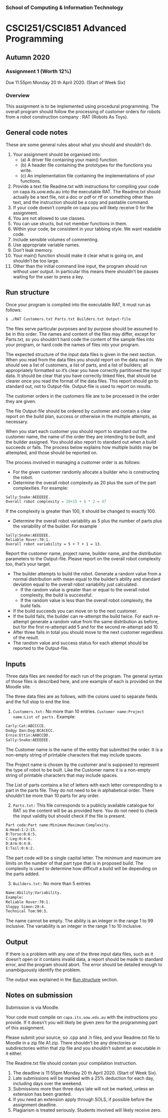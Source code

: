 ### School of Computing & Information Technology
# CSCI251/CSCI851 Advanced Programming
## Autumn 2020
### Assignment 1 (Worth 12%)
Due 11:55pm Monday 20 th April 2020. (Start of Week Six)
### Overview
This assignment is to be implemented using procedural programming. The overall program should follow the processing of customer orders for robots from a robot construction company : RAT (Robots As Toys).
## General code notes
These are some general rules about what you should and shouldn’t do.
1. Your assignment should be organised into:
   * (a) A driver file containing your main() function.
   * (b) A header file containing the prototypes for the functions you write.
   * (c) An implementation file containing the implementations of your functions.
2. Provide a text file Readme.txt with instructions for compiling your code on capa.its.uow.edu.au into the executable RAT. The Readme.txt should actually be a text file, not a doc or pdf or rtf or something other than text, and the instruction should be a copy and pastable command.
3. If your code doesn’t compile on capa you will likely receive 0 for the assignment.
4. You are not allowed to use classes.
5. You can use structs, but not member functions in them.
6. Within your code, be consistent in your tabbing style. We want readable code.
7. Include sensible volumes of commenting.
8. Use appropriate variable names.
9. Don’t leak memory.
10. Your main() function should make it clear what is going on, and shouldn’t be too large.
11. Other than the initial command line input, the program should run without user output. In particular this means there shouldn’t be pauses waiting for the user to press a key.
## Run structure
Once your program is compiled into the executable RAT, it must run as follows:
```bash
$ ./RAT Customers.txt Parts.txt Builders.txt Output-file
```
The files serve particular purposes and by purpose should be assumed to be in this order. The names and
content of the files may differ, except for Parts.txt, so you shouldn’t hard code the content of the sample
files into your program, or hard code the names of files into your program.

The expected structure of the input data files is given in the next section.
When you read from the data files you should report on the data read in. We should see a list of customers, a list of parts, and a list of builders; all appropriately formatted so it’s clear you have correctly partitioned the input data. It should be clear that you have correctly linked files, that should be clearer once you read the format of the data files. This report should go to standard out, not to Output-file. Output-file is used to report on results.

The customer orders in the customers file are to be processed in the order they are given.

The file Output-file should be ordered by customer and contain a clear report on the build plan, success or otherwise in the multiple attempts, as necessary.

When you start each customer you should report to standard out the customer name, the name of the order they are intending to be built, and the builder assigned. You should also report to standard out when a build succeeds or fails. The process below explains how multiple builds may be attempted, and those should be reported on.

The process involved in managing a customer order is as follows:
* For the given customer randomly allocate a builder who is constructing the robot.
* Determine the overall robot complexity as 20 plus the sum of the part complexities. For example:
```c++
Sally:Snake:AEEEEEE.
Overall robot complexity = 20+15 + 6 * 2 = 47
```
If the complexity is greater than 100, it should be changed to exactly 100.

- Determine the overall robot variability as 5 plus the number of parts plus the variability of the
builder. For example
```raw
Sally:Snake:AEEEEEE.
Reliable Rover:70:1.
Overall robot variability = 5 + 7 + 1 = 13.
```
Report the customer name, project name, builder name, and the distribution parameters to the Output-file. Please report on the overall robot complexity too, that’s your target.
- The builder attempts to build the robot. Generate a random value from a normal distribution with
mean equal to the builder’s ability and standard deviation equal to the overall robot variability just
calculated.
  - If the random value is greater than or equal to the overall robot complexity, the build is
successful.
  - If the random value is less than the overall robot complexity, the build fails.
- If the build succeeds you can move on to the next customer.
- If the build fails, the builder can re-attempt the build twice. For each re-attempt generate a random value from the same distribution as before, but for the first re-attempt add 5 and for the second re-attempt add 10.
- After three fails in total you should move to the next customer regardless of the result.
- The random value and success status for each attempt should be reported to the Output-file.
## Inputs
Three data files are needed for each run of the program. The general syntax of those files is described here, and one example of each is provided on the Moodle site.

The three data files are as follows, with the colons used to separate fields and the full stop to end the
line.

1. `Customers.txt:` No more than 10 entries.
`Customer name:Project name:List of parts.`
Example:
```txt
Carly:Cat:ABCCCCE.
Dodgy Dan:Dog:BCACECC.
Ernie:Ettin:AABCCDD.
Sally:Snake:AEEEEEE.
```
The Customer name is the name of the entity that submitted the order. It is a non-empty string of printable characters that may include spaces.

The Project name is chosen by the customer and is supposed to represent the type of robot to be built. Like the Customer name it is a non-empty string of printable characters that may include spaces.

The List of parts contains a list of letters with each letter corresponding to a part in the parts file. They do not need to be in alphabetical order. There shouldn’t be more than 10 parts for any order.

2. `Parts.txt:` This file corresponds to a publicly available catalogue for RAT so the content will be as provided here. You do not need to check the input validity but should check if the file is present.
```txt
Part code:Part name:Minimum:Maximum:Complexity.
A:Head:1:2:15.
B:Torso:0:6:5.
C:Leg:0:4:6.
D:Arm:0:4:8.
E:Tail:0:6:2.
```
The part code will be a single capital letter. The minimum and maximum are limits on the number of that part type that is in proposed build. The complexity is used to determine how difficult a build will be depending on the parts added.

3. `Builders.txt:` No more than 5 entries
```txt
Name:Ability:Variability.
Example:
Reliable Rover:70:1.
Sloppy Simon:20:4.
Technical Tom:90:3.
```
The name cannot be empty. The ability is an integer in the range 1 to 99 inclusive. The variability is an integer in the range 1 to 10 inclusive.

## Output
If there is a problem with any one of the three input data files, such as it doesn’t open or it contains invalid data, a report should be made to standard error, and the program should abort. The error should be detailed enough to unambiguously identify the problem.

The output was explained in the [Run structure](#run-structure) section.
## Notes on submission
Submission is via Moodle.

Your code must compile on `capa.its.uow.edu.au` with the instructions you provide. If it doesn’t you will likely be given zero for the programming part of this assignment.

Please submit your source, so .cpp and .h files, and your Readme.txt file to Moodle in a zip file A1.zip. There shouldn’t be any directories or subdirectories within that zip file and you shouldn’t submit an executable in it either.

The Readme.txt file should contain your compilation instruction.

1. The deadline is 11:55pm Monday 20 th April 2020. (Start of Week Six).
2. Late submissions will be marked with a 25% deduction for each day, including days over the weekend.
3. Submissions more than three days late will not be marked, unless an extension has been granted.
4. If you need an extension apply through SOLS, if possible before the assignment deadline.
5. Plagiarism is treated seriously. Students involved will likely receive zero.
